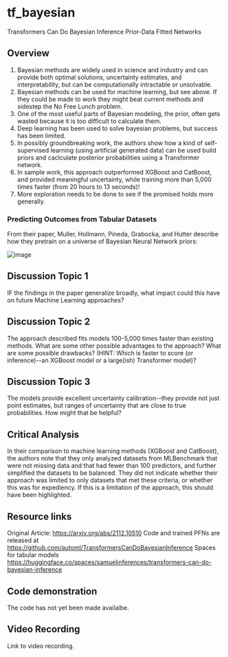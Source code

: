 # tf_bayesian
Transformers Can Do Bayesian Inference
Prior-Data Fitted Networks


## Overview

1. Bayesian methods are widely used in science and industry and can provide both optimal solutions, uncertainty estimates, and interpretability, but can be computationally intractable or unsolvable.
2. Bayesian methods can be used for machine learning, but see above. If they could be made to work they might beat current methods and sidestep the No Free Lunch problem. 
3. One of the most useful parts of Bayesian modeling, the prior, often gets wasted because it is too difficult to calculate them.
4. Deep learning has been used to solve bayesian problems, but success has been limited.
5. In possibly groundbreaking work, the authors show how a kind of self-supervised learning (using artificial generated data) can be used build priors and caclculate posterior probabilities using a Transformer network. 
6. In sample work, this approach outperformed XGBoost and CatBoost, and provided meaningful uncertainty, while training more than 5,000 times faster (from 20 hours to 13 seconds)!
7. More exploration needs to be done to see if the promised holds more generally. 

### Predicting Outcomes from Tabular Datasets

From their paper, Muller, Hollmann, Pineda, Grabocka, and Hutter describe how they pretrain on a universe of Bayesian Neural Network priors:

![image](https://user-images.githubusercontent.com/5521243/158394006-ce275df7-f618-4b95-b9da-4b0aa3bcc630.png)


## Discussion Topic 1

IF the findings in the paper generalize broadly, what impact could this have on future Machine Learning approaches?

## Discussion Topic 2

The approach described fits models 100-5,000 times faster than existing methods. What are some other possible advantages to the approach? What are some possible drawbacks? (HINT: Which is faster to score (or inference)--an XGBoost model or a large(ish) Transformer model)?

## Discussion Topic 3

The models provide excellent uncertainty calibration--they provide not just point estimates, but ranges of uncertainty that are close to true probabilities. How might that be helpful?


## Critical Analysis

In their comparison to machine learning methods (XGBoost and CatBoost), the authors note that they only analyzed datasets from MLBenchmark that were not missing data and that had fewer than 100 predictors, and further simplified the datasets to be balanced. They did not indicate whether their approach was limited to only datasets that met these criteria, or whether this was for expediency. If this is a limitation of the approach, this should have been highlighted. 

 

## Resource links

Original Article: https://arxiv.org/abs/2112.10510
Code and trained PFNs are released at https://github.com/automl/TransformersCanDoBayesianInference
Spaces for tabular models https://huggingface.co/spaces/samuelinferences/transformers-can-do-bayesian-inference

## Code demonstration

The code has not yet been made availalbe.

## Video Recording

Link to video recording.
